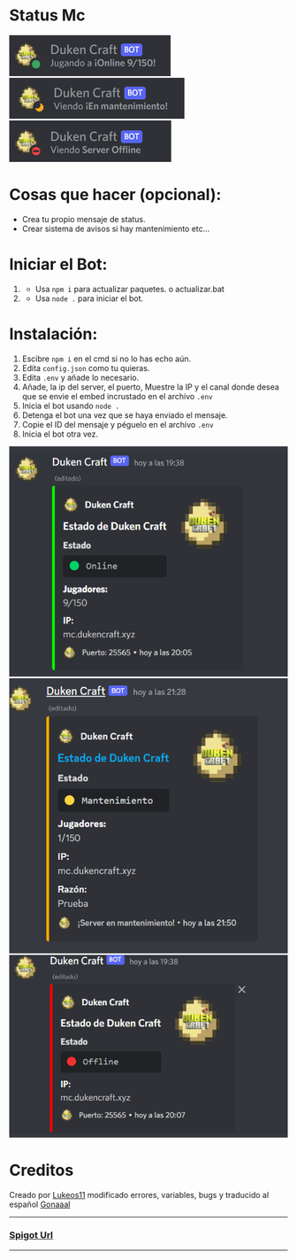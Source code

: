 # Status Mc

![Online Status Ejemplo de mc.dukencraft.xyz](imagenes/online.png)
![Server en Mantenimiento](imagenes/mantenimiento.png)
![Server Offline](imagenes/offline.png)



#  Cosas que hacer (opcional):
- Crea tu propio mensaje de status.
- Crear sistema de avisos si hay mantenimiento etc...

# Iniciar el Bot:
1. - Usa `npm i` para actualizar paquetes. o actualizar.bat
2. - Usa `node .` para iniciar el bot.

# Instalación:
1. Escibre `npm i` en el cmd si no lo has echo aún.
2. Edita `config.json` como tu quieras.
3. Edita `.env` y añade lo necesario.
4. Añade, la ip del server, el puerto, Muestre la IP y el canal donde desea que se envie el embed incrustado en el archivo `.env`
5. Inicia el bot usando `node .`
6. Detenga el bot una vez que se haya enviado el mensaje.
7. Copie el ID del mensaje y péguelo en el archivo `.env`
8. Inicia el bot otra vez.

![Embed Online](imagenes/embed-online.png)
![Embed Mantenimiento](imagenes/embed-mantenimiento.png)
![Embed Offline](imagenes/embed-offline.png)

# Creditos
Creado por <a href="https://github.com/Lukeos11">Lukeos11</a> modificado errores, variables, bugs y traducido al español <a href="https://github.com/gonaaal">Gonaaal</a>
***



### [**Spigot Url**](https://www.spigotmc.org/resources/mc-discord-server-status-bot.96831/)
***
